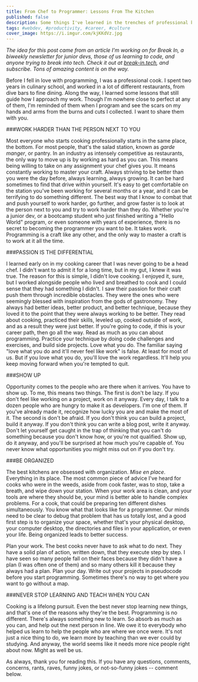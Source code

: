 ```yaml
---
title: From Chef to Programmer: Lessons From The Kitchen
published: false
description: Some things I've learned in the trenches of professional kitchens.
tags: #webdev, #productivity, #career, #culture
cover_image: https://i.imgur.com/kjKKdVz.jpg
---
```


_The idea for this post came from an article I'm working on for Break In, a biweekly newsletter for junior devs, those of us learning to code, and anyone trying to break into tech. Check it out at [break-in.tech](https://www.break-in.tech/), and subscribe. Tons of amazing content is on the way._


Before I fell in love with programming, I was a professional cook. I spent two years in culinary school, and worked in a lot of different restaurants, from dive bars to fine dining. Along the way, I learned some lessons that still guide how I approach my work. Though I'm nowhere close to perfect at any of them, I'm reminded of them when I program and see the scars on my hands and arms from the burns and cuts I collected. I want to share them with you.

###WORK HARDER THAN THE PERSON NEXT TO YOU

Most everyone who starts cooking professionally starts in the same place, the bottom. For most people, that's the salad station, known as _garde manger_, or pantry. In an industry as intensely competitive as restaurants, the only way to move up is by working as hard as you can. This means being willing to take on any assignment your chef gives you. It means constantly working to master your craft. Always striving to be better than you were the day before, always learning, always growing. It can be hard sometimes to find that drive within yourself. It's easy to get comfortable on the station you've been working for several months or a year, and it can be terrifying to do something different. The best way that I know to combat that and push yourself to work harder, go further, and grow faster is to look at the person next to you and try to work harder than they do. Whether you're a junior dev, or a bootcamp student who just finished writing a "Hello World" program, or even someone with years of experience, there is no secret to becoming the programmer you want to be. It takes work. Programming is a craft like any other, and the only way to master a craft is to work at it all the time.

###PASSION IS THE DIFFERENTIAL

I learned early on in my cooking career that I was never going to be a head chef. I didn't want to admit it for a long time, but in my gut, I knew it was true. The reason for this is simple, I didn't love cooking. I enjoyed it, sure, but I worked alongside people who lived and breathed to cook and I could sense that they had something I didn't. I saw their passion for their craft push them through incredible obstacles. They were the ones who were seemingly blessed with inspiration from the gods of gastronomy. They always had better ideas, better product, and better technique, because they loved it to the point that they were always working to be better. They read about cooking, practiced their skills, leveled up, cooked outside of work, and as a result they were just better. If you're going to code, if this is your career path, then go all the way. Read as much as you can about programming. Practice your technique by doing code challenges and exercises, and build side projects. Love what you do. The familiar saying "love what you do and it'll never feel like work" is false. At least for most of us. But if you love what you do, you'll love the work regardless. It'll help you keep moving forward when you're tempted to quit.

###SHOW UP

Opportunity comes to the people who are there when it arrives. You have to show up. To me, this means two things. The first is don't be lazy. If you don't feel like working on a project, work on it anyway. Every day, I talk to a dozen people who are hungry to make it as developers. I'm one of them. If you've already made it, recognize how lucky you are and make the most of it. The second is don't be afraid. If you don't think you can build a project, build it anyway. If you don't think you can write a blog post, write it anyway. Don't let yourself get caught in the trap of thinking that you can't do something because you don't know how, or you're not qualified. Show up, do it anyway, and you'll be surprised at how much you're capable of. You never know what opportunities you might miss out on if you don't try.

###BE ORGANIZED

The best kitchens are obsessed with organization. _Mise en place_. Everything in its place. The most common piece of advice I've heard for cooks who were in the weeds, aside from cook faster, was to stop, take a breath, and wipe down your station. When your work area is clean, and your tools are where they should be, your mind is better able to handle complex problems. For a cook, that could be preparing ten different dishes simultaneously. You know what that looks like for a programmer. Our minds need to be clear to debug that problem that has us totally lost, and a good first step is to organize your space, whether that's your physical desktop, your computer desktop, the directories and files in your application, or even your life. Being organized leads to better success.

Plan your work. The best cooks never have to ask what to do next. They have a solid plan of action, written down, that they execute step by step. I have seen so many people fall on their faces because they didn't have a plan (I was often one of them) and so many others kill it because they always had a plan. Plan your day. Write out your projects in pseudocode before you start programming. Sometimes there's no way to get where you want to go without a map.

###NEVER STOP LEARNING AND TEACH WHEN YOU CAN

Cooking is a lifelong pursuit. Even the best never stop learning new things, and that's one of the reasons why they're the best. Programming is no different. There's always something new to learn. So absorb as much as you can, and help out the next person in line. We owe it to everybody who helped us learn to help the people who are where we once were. It's not just a nice thing to do, we learn more by teaching than we ever could by studying. And anyway, the world seems like it needs more nice people right about now. Might as well be us.

As always, thank you for reading this. If you have any questions, comments, concerns, rants, raves, funny jokes, or not-so-funny jokes -- comment below.
